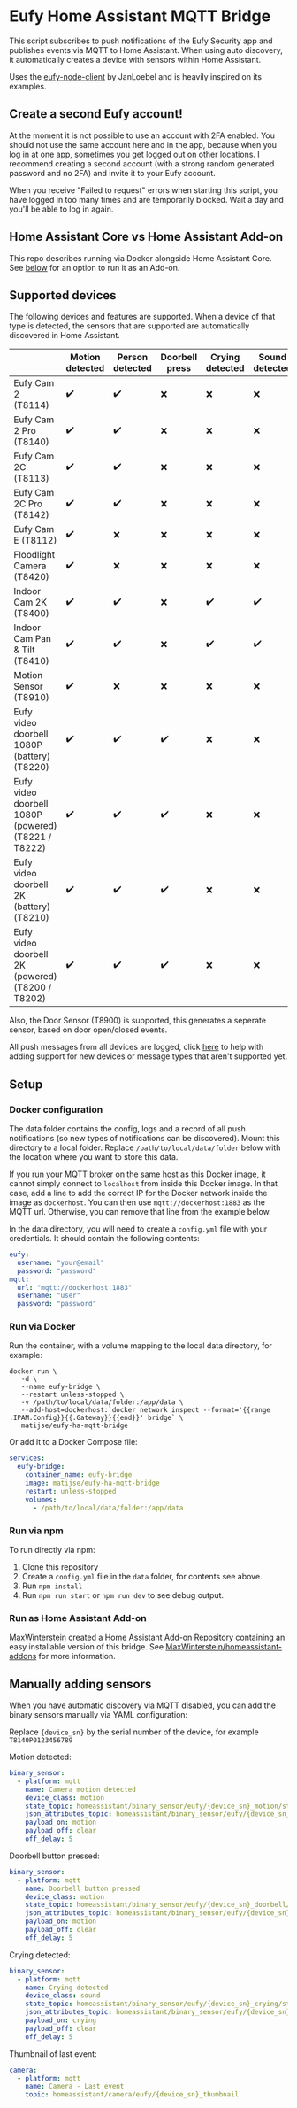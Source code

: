 # Eufy Home Assistant MQTT Bridge

This script subscribes to push notifications of the Eufy Security app and publishes events via MQTT to Home Assistant.
When using auto discovery, it automatically creates a device with sensors within Home Assistant. 

Uses the [eufy-node-client](https://github.com/JanLoebel/eufy-node-client) by JanLoebel and is heavily inspired on 
its examples.

## Create a second Eufy account!

At the moment it is not possible to use an account with 2FA enabled. You should not use the same account here and in the
app, because when you log in at one app, sometimes you get logged out on other locations. I recommend creating a second 
account (with a strong random generated password and no 2FA) and invite it to your Eufy account. 

When you receive "Failed to request" errors when starting this script, you have logged in too many times and are 
temporarily blocked. Wait a day and you'll be able to log in again.

## Home Assistant Core vs Home Assistant Add-on

This repo describes running via Docker alongside Home Assistant Core. See [below](#run-as-home-assistant-add-on) 
for an option to run it as an Add-on.

## Supported devices

The following devices and features are supported. When a device of that type is detected, the sensors that are supported
are automatically discovered in Home Assistant.

|   | Motion detected | Person detected | Doorbell press | Crying detected | Sound detected | Pet detected | Thumbnail last event | Battery status |
|--|--|--|--|--|--|--|--|--|
| Eufy Cam 2 (T8114) | :heavy_check_mark: | :heavy_check_mark: | :x: | :x: | :x: | :x: | :heavy_check_mark: | :heavy_check_mark: |
| Eufy Cam 2 Pro (T8140) | :heavy_check_mark: | :heavy_check_mark: | :x: | :x: | :x: | :x: | :heavy_check_mark: | :heavy_check_mark: |
| Eufy Cam 2C (T8113) | :heavy_check_mark: | :heavy_check_mark: | :x: | :x: | :x: | :x: | :heavy_check_mark: | :heavy_check_mark: |
| Eufy Cam 2C Pro (T8142) | :heavy_check_mark: | :heavy_check_mark: | :x: | :x: | :x: | :x: | :heavy_check_mark: | :heavy_check_mark: |
| Eufy Cam E (T8112) | :heavy_check_mark: | :x: | :x: | :x: | :x: | :x: | :heavy_check_mark: | :heavy_check_mark: |
| Floodlight Camera (T8420) | :heavy_check_mark: | :x: | :x: | :x: | :x: | :x: | :heavy_check_mark: | :heavy_check_mark: |
| Indoor Cam 2K (T8400) | :heavy_check_mark: | :heavy_check_mark: | :x: | :heavy_check_mark: | :heavy_check_mark: | :heavy_check_mark: | :heavy_check_mark: | :heavy_check_mark: |
| Indoor Cam Pan & Tilt (T8410) | :heavy_check_mark: | :heavy_check_mark: | :x: | :heavy_check_mark: | :heavy_check_mark: | :heavy_check_mark: | :heavy_check_mark: | :heavy_check_mark: |
| Motion Sensor (T8910) | :heavy_check_mark: | :x: | :x: | :x: | :x: | :x: | :x: | :heavy_check_mark: |
| Eufy video doorbell 1080P (battery) (T8220) | :heavy_check_mark: | :heavy_check_mark: | :heavy_check_mark: | :x: | :x: | :x: | :heavy_check_mark: | :heavy_check_mark: |
| Eufy video doorbell 1080P (powered) (T8221 / T8222) | :heavy_check_mark: | :heavy_check_mark: | :heavy_check_mark: | :x: | :x: | :x: | :heavy_check_mark: | :x: |
| Eufy video doorbell 2K (battery) (T8210) | :heavy_check_mark: | :heavy_check_mark: | :heavy_check_mark: | :x: | :x: | :x: | :heavy_check_mark: | :heavy_check_mark: |
| Eufy video doorbell 2K (powered) (T8200 / T8202) | :heavy_check_mark: | :heavy_check_mark: | :heavy_check_mark: | :x: | :x: | :x: | :heavy_check_mark: | :x: |

Also, the Door Sensor (T8900) is supported, this generates a seperate sensor, based on door open/closed events.

All push messages from all devices are logged, click [here](https://github.com/matijse/eufy-ha-mqtt-bridge/issues/7) to
help with adding support for new devices or message types that aren't supported yet.

## Setup 

### Docker configuration

The data folder contains the config, logs and a record of all push notifications (so new types of notifications can
be discovered). Mount this directory to a local folder. Replace `/path/to/local/data/folder`
below with the location where you want to store this data.

If you run your MQTT broker on the same host as this Docker image, it cannot simply connect to `localhost` from inside
this Docker image. In that case, add a line to add the correct IP for the Docker network inside the image as 
`dockerhost`. You can then use `mqtt://dockerhost:1883` as the MQTT url. Otherwise, you can remove that line from the
example below.

In the data directory, you will need to create a `config.yml` file with your credentials. It should contain the 
following contents:

```yaml
eufy:
  username: "your@email"
  password: "password"
mqtt:
  url: "mqtt://dockerhost:1883"
  username: "user"
  password: "password"
```

### Run via Docker

Run the container, with a volume mapping to the local data directory, for example:

```shell
docker run \
   -d \
   --name eufy-bridge \
   --restart unless-stopped \
   -v /path/to/local/data/folder:/app/data \
   --add-host=dockerhost:`docker network inspect --format='{{range .IPAM.Config}}{{.Gateway}}{{end}}' bridge` \
   matijse/eufy-ha-mqtt-bridge
```

Or add it to a Docker Compose file:

```yaml
services:
  eufy-bridge:
    container_name: eufy-bridge
    image: matijse/eufy-ha-mqtt-bridge
    restart: unless-stopped
    volumes:
      - /path/to/local/data/folder:/app/data
```

### Run via npm

To run directly via npm:

1. Clone this repository
1. Create a `config.yml` file in the `data` folder, for contents see above.
1. Run `npm install`
1. Run `npm run start` or `npm run dev` to see debug output.

### Run as Home Assistant Add-on

[MaxWinterstein](https://github.com/MaxWinterstein/) created a Home Assistant Add-on Repository containing an easy 
installable version of this bridge. See [MaxWinterstein/homeassistant-addons](https://github.com/MaxWinterstein/homeassistant-addons)
for more information.

## Manually adding sensors

When you have automatic discovery via MQTT disabled, you can add the binary sensors manually via YAML configuration:

Replace `{device_sn}` by the serial number of the device, for example `T8140P0123456789`

Motion detected:

```yaml
binary_sensor:
  - platform: mqtt
    name: Camera motion detected
    device_class: motion
    state_topic: homeassistant/binary_sensor/eufy/{device_sn}_motion/state
    json_attributes_topic: homeassistant/binary_sensor/eufy/{device_sn}_motion/attributes
    payload_on: motion
    payload_off: clear
    off_delay: 5
```

Doorbell button pressed:

```yaml
binary_sensor:
  - platform: mqtt
    name: Doorbell button pressed
    device_class: motion
    state_topic: homeassistant/binary_sensor/eufy/{device_sn}_doorbell/state
    json_attributes_topic: homeassistant/binary_sensor/eufy/{device_sn}_doorbell/attributes
    payload_on: motion
    payload_off: clear
    off_delay: 5
```

Crying detected:

```yaml
binary_sensor:
  - platform: mqtt
    name: Crying detected
    device_class: sound
    state_topic: homeassistant/binary_sensor/eufy/{device_sn}_crying/state
    json_attributes_topic: homeassistant/binary_sensor/eufy/{device_sn}_crying/attributes
    payload_on: crying
    payload_off: clear
    off_delay: 5
```

Thumbnail of last event:

```yaml
camera:
  - platform: mqtt
    name: Camera - Last event
    topic: homeassistant/camera/eufy/{device_sn}_thumbnail
```
